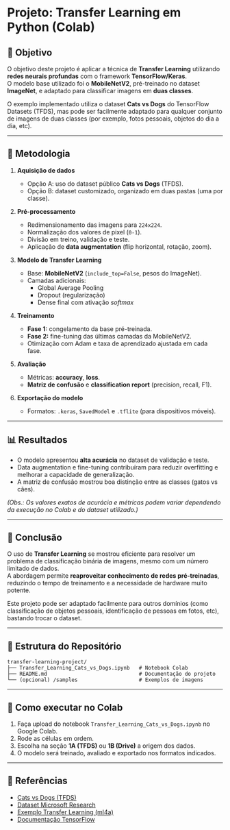 # Projeto: Transfer Learning em Python (Colab)

## 🎯 Objetivo
O objetivo deste projeto é aplicar a técnica de **Transfer Learning** utilizando **redes neurais profundas** com o framework **TensorFlow/Keras**.  
O modelo base utilizado foi o **MobileNetV2**, pré-treinado no dataset **ImageNet**, e adaptado para classificar imagens em **duas classes**.  

O exemplo implementado utiliza o dataset **Cats vs Dogs** do TensorFlow Datasets (TFDS), mas pode ser facilmente adaptado para qualquer conjunto de imagens de duas classes (por exemplo, fotos pessoais, objetos do dia a dia, etc).

---

## 🧩 Metodologia
1. **Aquisição de dados**  
   - Opção A: uso do dataset público **Cats vs Dogs** (TFDS).  
   - Opção B: dataset customizado, organizado em duas pastas (uma por classe).  

2. **Pré-processamento**  
   - Redimensionamento das imagens para `224x224`.  
   - Normalização dos valores de pixel (`0-1`).  
   - Divisão em treino, validação e teste.  
   - Aplicação de **data augmentation** (flip horizontal, rotação, zoom).  

3. **Modelo de Transfer Learning**  
   - Base: **MobileNetV2** (`include_top=False`, pesos do ImageNet).  
   - Camadas adicionais:  
     - Global Average Pooling  
     - Dropout (regularização)  
     - Dense final com ativação *softmax*  

4. **Treinamento**  
   - **Fase 1:** congelamento da base pré-treinada.  
   - **Fase 2:** fine-tuning das últimas camadas da MobileNetV2.  
   - Otimização com Adam e taxa de aprendizado ajustada em cada fase.  

5. **Avaliação**  
   - Métricas: **accuracy**, **loss**.  
   - **Matriz de confusão** e **classification report** (precision, recall, F1).  

6. **Exportação do modelo**  
   - Formatos: `.keras`, `SavedModel` e `.tflite` (para dispositivos móveis).  

---

## 📊 Resultados
- O modelo apresentou **alta acurácia** no dataset de validação e teste.  
- Data augmentation e fine-tuning contribuíram para reduzir overfitting e melhorar a capacidade de generalização.  
- A matriz de confusão mostrou boa distinção entre as classes (gatos vs cães).  

*(Obs.: Os valores exatos de acurácia e métricas podem variar dependendo da execução no Colab e do dataset utilizado.)*

---

## 📝 Conclusão
O uso de **Transfer Learning** se mostrou eficiente para resolver um problema de classificação binária de imagens, mesmo com um número limitado de dados.  
A abordagem permite **reaproveitar conhecimento de redes pré-treinadas**, reduzindo o tempo de treinamento e a necessidade de hardware muito potente.  

Este projeto pode ser adaptado facilmente para outros domínios (como classificação de objetos pessoais, identificação de pessoas em fotos, etc), bastando trocar o dataset.  

---

## 📂 Estrutura do Repositório
```
transfer-learning-project/
├── Transfer_Learning_Cats_vs_Dogs.ipynb   # Notebook Colab
├── README.md                              # Documentação do projeto
└── (opcional) /samples                    # Exemplos de imagens
```

---

## 🚀 Como executar no Colab
1. Faça upload do notebook `Transfer_Learning_Cats_vs_Dogs.ipynb` no Google Colab.  
2. Rode as células em ordem.  
3. Escolha na seção **1A (TFDS)** ou **1B (Drive)** a origem dos dados.  
4. O modelo será treinado, avaliado e exportado nos formatos indicados.  

---

## 🔗 Referências
- [Cats vs Dogs (TFDS)](https://www.tensorflow.org/datasets/catalog/cats_vs_dogs)  
- [Dataset Microsoft Research](https://www.microsoft.com/en-us/download/details.aspx?id=54765)  
- [Exemplo Transfer Learning (ml4a)](https://colab.research.google.com/github/kylemath/ml4a-guides/blob/master/notebooks/transfer-learning.ipynb)  
- [Documentação TensorFlow](https://www.tensorflow.org/)  
